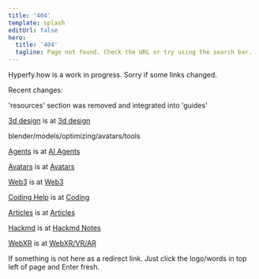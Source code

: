 ```yaml
---
title: '404'
template: splash
editUrl: false
hero:
  title: '404'
  tagline: Page not found. Check the URL or try using the search bar.
---
```


Hyperfy.how is a work in progress.  Sorry if some links changed.

Recent changes:

'resources' section was removed and integrated into 'guides'

[3d design](resources/3d-design) is at [3d design](guides/3d)

blender/models/optimizing/avatars/tools

[Agents](resources/agents) is at [AI Agents](guides/ai/agents)

[Avatars](resources/avatars) is at [Avatars](guides/3d/avatars)

[Web3](resources/web3) is at [Web3](guides/web3)

[Coding Help](resources/coding) is at [Coding](guides/coding)

[Articles](resouces/zarticles) is at [Articles](guides/articles)

[Hackmd](resources/hackmd) is at [Hackmd Notes](guides/hackmd)

[WebXR](resources/webxr) is at [WebXR/VR/AR](guides/webxr)

If something is not here as a redirect link.  Just click the logo/words in top left of page and Enter fresh.